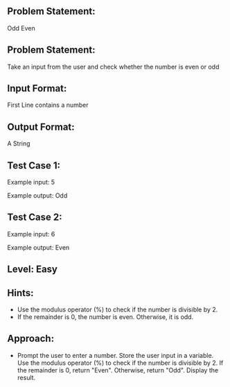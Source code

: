 ## Problem Statement:
Odd Even

## Problem Statement:
Take an input from the user and check whether 
the number is even or odd


## Input Format:
First Line contains a number

## Output Format:
A String

## Test Case 1:
Example input:
5

Example output:
Odd

## Test Case 2:
Example input:
6
 
Example output:
Even

## Level: Easy

## Hints:
- Use the modulus operator (%) to check if the
number is divisible by 2.
- If the remainder is 0, the number is even. 
Otherwise, it is odd.

## Approach:
- Prompt the user to enter a number.
Store the user input in a variable.
Use the modulus operator (%) to check if the number is divisible by 2.
If the remainder is 0, return "Even". Otherwise, return "Odd".
Display the result.
